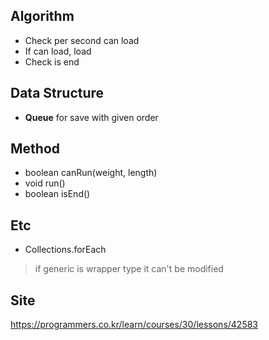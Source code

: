 ## Algorithm
- Check per second can load
- If can load, load
- Check is end

## Data Structure
- **Queue**
for save with given order

## Method
- boolean canRun(weight, length)
- void run()
- boolean isEnd()

## Etc
- Collections.forEach
> if generic is wrapper type it can't be modified

## Site
<https://programmers.co.kr/learn/courses/30/lessons/42583>

